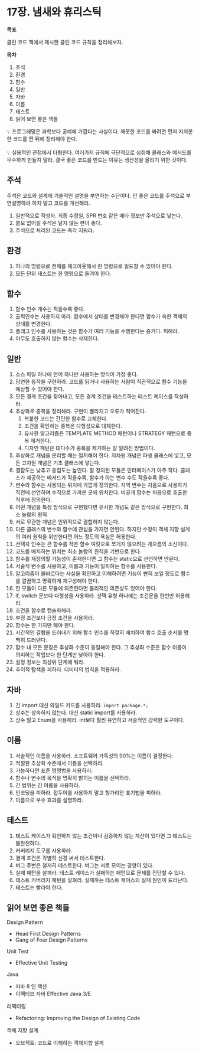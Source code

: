 # 17장. 냄새와 휴리스틱

**목표**

클린 코드 책에서 제시한 클린 코드 규칙을 정리해보자.

**목차**

1. 주석
2. 환경
3. 함수
4. 일반
5. 자바
6. 이름
7. 테스트
8. 읽어 보면 좋은 책들

<aside>
💡 프로그래밍은 과학보다 공예에 가깝다는 사실이다. 깨끗한 코드를 짜려면 먼저 지저분한 코드를 짠 뒤에 정리해야 한다.
</aside><br>

<aside>
💡 실용적인 관점에서 타협한다. 여러가지 규칙에 극단적으로 심취해 클래스와 메서드를 무수하게 만들지 말라. 결국 좋은 코드를 만드는 이유는 생산성을 올리기 위한 것이다.
</aside>

## 주석

주석은 코드와 설계에 기술적인 설명을 부연하는 수단이다. 안 좋은 코드를 주석으로 부연설명하려 하지 말고 코드를 개선해라. 

1. 일반적으로 작성자. 최종 수정일, SPR 번호 같은 메타 정보만 주석으로 넣는다.
2. 쓸모 없어질 주석은 달지 않는 편이 좋다.
3. 주석으로 처리된 코드는 즉각 지워라.

## 환경

1. 하나의 명령으로 전체를 체크아웃해서 한 명령으로 빌드할 수 있어야 한다.
2. 모든 단위 테스트는 한 명령으로 돌려야 한다.

## 함수

1. 함수 인수 개수는 적을수록 좋다.
2. 출력인수는 사용하지 마라. 함수에서 상태를 변경해야 한다면 함수가 속한 객체의 상태를 변경한다.
3. 플래그 인수를 사용하는 것은 함수가 여러 기능을 수행한다는 증거다. 피해라.
4. 아무도 호출하지 않는 함수는 삭제한다.

## 일반

1. 소스 파일 하나에 언어 하나만 사용하는 방식이 가장 좋다.
2. 당연한 동작을 구현하라. 코드를 읽거나 사용하는 사람이 직관적으로 함수 기능을 예상할 수 있어야 한다.
3. 모든 경게 조건을 찾아내고, 모든 경계 조건을 테스트하는 테스트 케이스를 작성하라.
4. 추상화로 중복을 정리해라. 구현이 빨라지고 오류가 적어진다. 
    1. 복붙한 코드는 간단한 함수로 교체한다.
    2. 조건을 확인하는 중복은 다형성으로 대체한다.
    3. 유사한 알고리즘은 TEMPLATE METHOD 패턴이나 STRATEGY 패턴으로 중복 제거한다.
    4. 디자인 패턴은 대다수가 중복을 제거하는 잘 알려진 방법이다.
5. 추상화로 개념을 분리할 때는 철저해야 한다. 저차원 개념은 파생 클래스에 넣고, 모든 고차원 개념은 기초 클래스에 넣는다.
6. 결합도는 낮추고 응집도는 높인다. 잘 정의된 모듈은 인터페이스가 아주 작다. 클래스가 제공하는 메서드가 작을수록, 함수가 아는 변수 수도 작을수록 좋다.
7. 변수와 함수는 사용되는 위치에 가깝게 정의한다. 지역 변수는 처음으로 사용하기 직전에 선언하며 수직으로 가까운 곳에 위치한다. 비공개 함수는 처음으로 호출한 직후에 정의한다.
8. 어떤 개념을 특정 방식으로 구현했다면 유사한 개념도 같은 방식으로 구현한다. 최소 놀람의 원칙
9. 서로 무관한 개념은 인위적으로 결합하지 않는다.
10. 다른 클래스의 변수와 함수에 관심을 가지면 안된다. 하지만 수정이 객체 지향 설계의 여러 원칙을 위반한다면 어느 정도의 욕심은 허용한다.
11. 선택자 인수는 큰 함수를 작은 함수 여럿으로 쪼개지 않으려는 게으름의 소신이다.
12. 코드를 배치하는 위치는 최소 놀람의 원칙을 기반으로 한다.
13. 함수를 재정의할 가능성이 존재한다면 그 함수는 static으로 선언하면 안된다.
14. 서술적 변수를 사용하고, 이름과 기능이 일치하는 함수를 사용한다.
15. 알고리즘이 올바르다는 사실을 확인하고 이해하려면 기능이 빤히 보일 정도로 함수를 깔끔하고 명확하게 재구성해야 한다.
16. 한 모듈이 다른 모듈에 의존한다면 물리적인 의존성도 있어야 한다.
17. if, switch 문보다 다형성을 사용하라. 선택 유형 하나에는 조건문을 한번만 허용해라.
18. 조건을 함수로 캡슐화해라.
19. 부정 조건보다 긍정 조건을 사용하라.
20. 함수는 한 가지만 해야 한다. 
21. 시간적인 결합을 드러내기 위해 함수 인수를 적절히 배치하여 함수 호출 순서를 명백히 드러낸다.
22. 함수 내 모든 문장은 추상화 수준이 동일해야 한다. 그 추상화 수준은 함수 이름이 의미하는 작업보다 한 단계만 낮아야 한다.
23. 설정 정보는 최상위 단계에 둬라.
24. 추이적 탐색을 피하라. 디미터의 법칙을 적용하라.

## 자바

1. 긴 import 대신 와일드 카드를 사용하라. `import package.*;`
2. 상수는 상속하지 않는다. 대신 static import를 사용하라.
3. 상수 말고 Enum을 사용해라. int보다 훨씬 유연하고 서술적인 강력한 도구이다.

## 이름

1. 서술적인 이름을 사용하라. 소프트웨어 가독성의 90%는 이름이 결정한다.
2. 적절한 추상화 수준에서 이름을 선택하라.
3. 가능하다면 표준 명명법을 사용하라.
4. 함수나 변수의 목적을 명확히 밝히는 이름을 선택하라.
5. 긴 범위는 긴 이름을 사용하라.
6. 인코딩을 피하라. 접두어를 사용하지 말고 헝가리안 표기법을 피하라.
7. 이름으로 부수 효과를 설명하라.

## 테스트

1. 테스트 케이스가 확인하지 않는 조건이나 검증하지 않는 계산이 있다면 그 테스트는 불완전하다.
2. 커버리지 도구를 사용하라.
3. 결계 조건은 각별히 신경 써서 테스트한다.
4. 버그 주변은 철저히 테스트한다. 버그는 서로 모이는 경향이 있다.
5. 실패 패턴을 살펴라. 테스트 케이스가 실패하는 패턴으로 문제를 진단할 수 있다. 
6. 테스트 커버리지 패턴을 살펴라. 실패하는 테스트 케이스의 실패 원인이 드러난다.
7. 테스트는 빨라야 한다.

## 읽어 보면 좋은 책들

Design Pattern

- Head First Design Patterns
- Gang of Four Design Patterns

Unit Test

- Effective Unit Testing

Java

- 자바 8 인 액션
- 이펙티브 자바 Effective Java 3/E

리팩터링

- Refactoring: Improving the Design of Existing Code

객체 지향 설계

- 오브젝트: 코드로 이해하는 객체지향 설계
